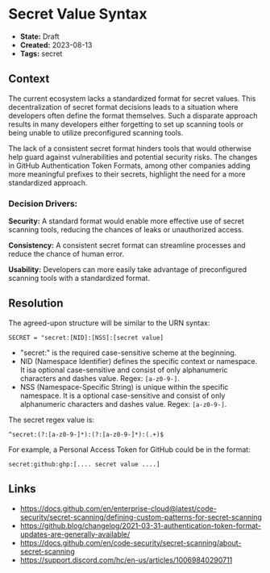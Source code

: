 # Secret Value Syntax

- **State:** Draft
- **Created:** 2023-08-13
- **Tags:** secret

## Context

The current ecosystem lacks a standardized format for secret values. This
decentralization of secret format decisions leads to a situation where
developers often define the format themselves. Such a disparate approach results
in many developers either forgetting to set up scanning tools or being unable to
utilize preconfigured scanning tools.

The lack of a consistent secret format hinders tools that would otherwise help guard against vulnerabilities and potential
security risks. The changes in GitHub Authentication Token Formats, among other
companies adding more meaningful prefixes to their secrets, highlight the need
for a more standardized approach.

### Decision Drivers:

**Security:** A standard format would enable more effective use of secret
scanning tools, reducing the chances of leaks or unauthorized access.

**Consistency:** A consistent secret format can streamline processes and reduce
the chance of human error.

**Usability:** Developers can more easily take advantage of preconfigured
scanning tools with a standardized format.

## Resolution

The agreed-upon structure will be similar to the URN syntax:

```text
SECRET = "secret:[NID]:[NSS]:[secret value]
```

- "secret:" is the required case-sensitive scheme at the beginning.
- NID (Namespace Identifier) defines the specific context or namespace.
  It isa optional case-sensitive and consist of only alphanumeric characters and
  dashes value. Regex: `[a-z0-9-]`.
- NSS (Namespace-Specific String) is unique within the specific namespace.
  It is a optional case-sensitive and consist of only alphanumeric characters
  and dashes value. Regex: `[a-z0-9-]`.

The secret regex value is:

```regexp
^secret:(?:[a-z0-9-]*):(?:[a-z0-9-]*):(.+)$
```

For example, a Personal Access Token for GitHub could be in the format:

```text
secret:github:ghp:[.... secret value ....]
```

## Links

- <https://docs.github.com/en/enterprise-cloud@latest/code-security/secret-scanning/defining-custom-patterns-for-secret-scanning>
- <https://github.blog/changelog/2021-03-31-authentication-token-format-updates-are-generally-available/>
- <https://docs.github.com/en/code-security/secret-scanning/about-secret-scanning>
- <https://support.discord.com/hc/en-us/articles/10069840290711>
